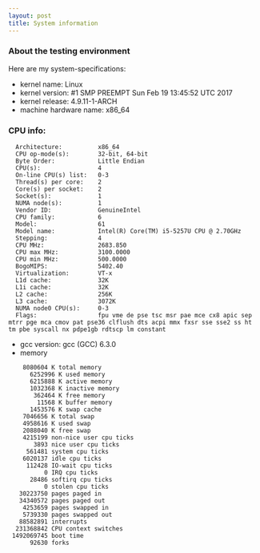 ```yaml
---
layout: post
title: System information
---
```


### About the testing environment

Here are my system-specifications:


  *  kernel name: Linux
  *  kernel version: #1 SMP PREEMPT Sun Feb 19 13:45:52 UTC 2017
  *  kernel release: 4.9.11-1-ARCH
  *  machine hardware name: x86_64

### CPU info:

```text
  Architecture:          x86_64
  CPU op-mode(s):        32-bit, 64-bit
  Byte Order:            Little Endian
  CPU(s):                4
  On-line CPU(s) list:   0-3
  Thread(s) per core:    2
  Core(s) per socket:    2
  Socket(s):             1
  NUMA node(s):          1
  Vendor ID:             GenuineIntel
  CPU family:            6
  Model:                 61
  Model name:            Intel(R) Core(TM) i5-5257U CPU @ 2.70GHz
  Stepping:              4
  CPU MHz:               2683.850
  CPU max MHz:           3100.0000
  CPU min MHz:           500.0000
  BogoMIPS:              5402.40
  Virtualization:        VT-x
  L1d cache:             32K
  L1i cache:             32K
  L2 cache:              256K
  L3 cache:              3072K
  NUMA node0 CPU(s):     0-3
  Flags:                 fpu vme de pse tsc msr pae mce cx8 apic sep mtrr pge mca cmov pat pse36 clflush dts acpi mmx fxsr sse sse2 ss ht tm pbe syscall nx pdpe1gb rdtscp lm constant
```




* gcc version: gcc (GCC) 6.3.0
* memory

```text
    8080604 K total memory
      6252996 K used memory
      6215888 K active memory
      1032368 K inactive memory
       362464 K free memory
        11568 K buffer memory
      1453576 K swap cache
    7046656 K total swap
    4958616 K used swap
    2088040 K free swap
    4215199 non-nice user cpu ticks
       3893 nice user cpu ticks
     561481 system cpu ticks
    6020137 idle cpu ticks
     112428 IO-wait cpu ticks
          0 IRQ cpu ticks
      28486 softirq cpu ticks
          0 stolen cpu ticks
   30223750 pages paged in
   34340572 pages paged out
    4253659 pages swapped in
    5739330 pages swapped out
   88582891 interrupts
  231368842 CPU context switches
 1492069745 boot time
      92630 forks  
```
